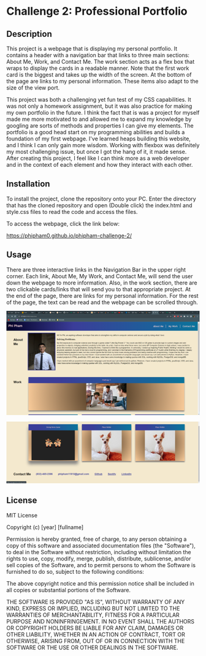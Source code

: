 # Challenge 2: Professional Portfolio

## Description

This project is a webpage that is displaying my personal portfolio. It contains a header with a navigation bar that links to three main sections: About Me, Work, and Contact Me.
The work section acts as a flex box that wraps to display the cards in a readable manner. Note that the first work card is the biggest and takes up the width of the screen. At 
the bottom of the page are links to my personal information. These items also adapt to the size of the view port.

This project was both a challenging yet fun test of my CSS capabilities. It was not only a homework assignment, but it was also practice for making my own portfolio in the future. 
I think the fact that is was a project for myself made me more motivated to and allowed me to expand my knowledge by googling are sorts of methods and properties I can give my elements.
The portfolio is a good head start on my programming abilities and builds a foundation of my first webpage. I've learned heaps building this website, and I think I can only gain more wisdom.
Working with flexbox was definitely my most challenging issue, but once I got the hang of it, it made sense. After creating this project, I feel like I can think more as a web developer and in 
the context of each element and how they interact with each other.

## Installation

To install the project, clone the repository onto your PC.
Enter the directory that has the cloned repository and open (Double click) the index.html and style.css files to read the code and access the files.

To access the webpage, click the link below:

https://phipham0.github.io/phipham-challenge-2/

## Usage

There are three interactive links in the Navigation Bar in the upper right corner. Each link, About Me, My Work, and Contact Me,
will send the user down the webpage to more information. Also, in the work section, there are two clickable cards/links that will send you to that appropriate project.
At the end of the page, there are links for my personal information. For the rest of the page, the text can be read and the webpage can be scrolled through.


![webpage1](./assets/Images/webpage1.png)

![webpage2](./assets/Images/webpage2.png)


## License

MIT License

Copyright (c) [year] [fullname]

Permission is hereby granted, free of charge, to any person obtaining a copy
of this software and associated documentation files (the "Software"), to deal
in the Software without restriction, including without limitation the rights
to use, copy, modify, merge, publish, distribute, sublicense, and/or sell
copies of the Software, and to permit persons to whom the Software is
furnished to do so, subject to the following conditions:

The above copyright notice and this permission notice shall be included in all
copies or substantial portions of the Software.

THE SOFTWARE IS PROVIDED "AS IS", WITHOUT WARRANTY OF ANY KIND, EXPRESS OR
IMPLIED, INCLUDING BUT NOT LIMITED TO THE WARRANTIES OF MERCHANTABILITY,
FITNESS FOR A PARTICULAR PURPOSE AND NONINFRINGEMENT. IN NO EVENT SHALL THE
AUTHORS OR COPYRIGHT HOLDERS BE LIABLE FOR ANY CLAIM, DAMAGES OR OTHER
LIABILITY, WHETHER IN AN ACTION OF CONTRACT, TORT OR OTHERWISE, ARISING FROM,
OUT OF OR IN CONNECTION WITH THE SOFTWARE OR THE USE OR OTHER DEALINGS IN THE
SOFTWARE.
